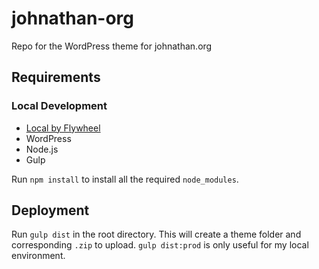 # johnathan-org
Repo for the WordPress theme for johnathan.org

## Requirements

### Local Development

- [Local by Flywheel](//local.getflywheel.com)
- WordPress
- Node.js
- Gulp

Run `npm install` to install all the required `node_modules`. 

## Deployment

Run `gulp dist` in the root directory. This will create a theme folder and corresponding `.zip` to upload. `gulp dist:prod` is only useful for my local environment.